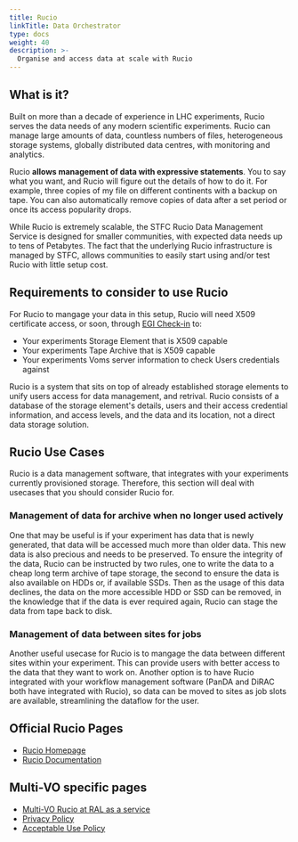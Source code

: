 ```yaml
---
title: Rucio
linkTitle: Data Orchestrator
type: docs
weight: 40
description: >-
  Organise and access data at scale with Rucio
---
```


## What is it?

Built on more than a decade of experience in LHC experiments, Rucio serves the
data needs of any modern scientific experiments. Rucio can manage large amounts
of data, countless numbers of files, heterogeneous storage systems, globally
distributed data centres, with monitoring and analytics.

Rucio **allows management of data with expressive statements**. You to say what
you want, and Rucio will figure out the details of how to do it. For example,
three copies of my file on different continents with a backup on tape. You can
also automatically remove copies of data after a set period or once its access
popularity drops.

While Rucio is extremely scalable, the STFC Rucio Data Management Service is
designed for smaller communities, with expected data needs up to tens of
Petabytes. The fact that the underlying Rucio infrastructure is managed by STFC,
allows communities to easily start using and/or test Rucio with little setup
cost.

## Requirements to consider to use Rucio

For Rucio to mangage your data in this setup, Rucio will need X509 certificate
access, or soon, through [EGI Check-in](../../providers/check-in) to:

- Your experiments Storage Element that is X509 capable
- Your experiments Tape Archive that is X509 capable
- Your experiments Voms server information to check Users credentials against

Rucio is a system that sits on top of already established storage elements to
unify users access for data management, and retrival. Rucio consists of a
database of the storage element's details, users and their access credential
information, and access levels, and the data and its location, not a direct data
storage solution.

## Rucio Use Cases

Rucio is a data management software, that integrates with your experiments
currently provisioned storage. Therefore, this section will deal with usecases
that you should consider Rucio for.

### Management of data for archive when no longer used actively

One that may be useful is if your experiment has data that is newly generated,
that data will be accessed much more than older data. This new data is also
precious and needs to be preserved. To ensure the integrity of the data, Rucio
can be instructed by two rules, one to write the data to a cheap long term
archive of tape storage, the second to ensure the data is also available on HDDs
or, if available SSDs. Then as the usage of this data declines, the data on the
more accessible HDD or SSD can be removed, in the knowledge that if the data is
ever required again, Rucio can stage the data from tape back to disk.

### Management of data between sites for jobs

Another useful usecase for Rucio is to mangage the data between different sites
within your experiment. This can provide users with better access to the data
that they want to work on. Another option is to have Rucio integrated with your
workflow management software (PanDA and DiRAC both have integrated with Rucio),
so data can be moved to sites as job slots are available, streamlining the
dataflow for the user.

## Official Rucio Pages

- [Rucio Homepage](https://rucio.cern.ch/)
- [Rucio Documentation](https://rucio.cern.ch/documentation/)

## Multi-VO specific pages

- [Multi-VO Rucio at RAL as a service](https://www.scd.stfc.ac.uk/Pages/SCD-STFC-Rucio-Data-Management-Service.aspx)
- [Privacy Policy](https://www.scd.stfc.ac.uk/Pages/STFC-Rucio-Privacy-Notice.aspx)
- [Acceptable Use Policy](https://www.scd.stfc.ac.uk/Pages/STFC-Rucio-Acceptable-Use-Policy.aspx)
